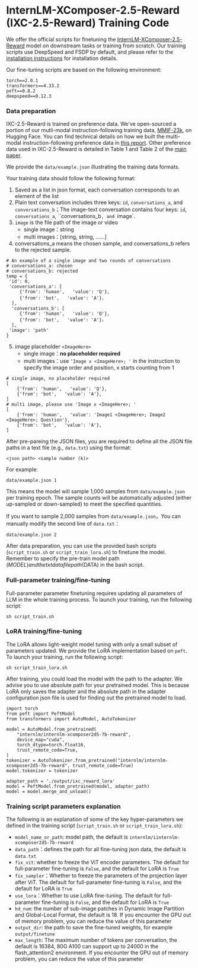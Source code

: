 # InternLM-XComposer-2.5-Reward (IXC-2.5-Reward) Training Code

We offer the official scripts for finetuning the [InternLM-XComposer-2.5-Reward](https://huggingface.co/internlm/internlm-xcomposer2d5-7b-reward) model on downstream tasks or training from scratch. Our training scripts use DeepSpeed and FSDP by default, and please refer to the [installation instructions](../../docs/install.md) for installation details.

Our fine-tuning scripts are based on the following environment:

```
torch==2.0.1
transformers==4.33.2
peft==0.8.2
deepspeed==0.12.3
```

### Data preparation

IXC-2.5-Reward is trained on preference data. We've open-sourced a portion of our mutli-modal instruction-following training data, [MMIF-23k](https://huggingface.co/datasets/ChrisDing1105/MMIF-23k), on Hugging Face. You can find technical details on how we built the multi-modal instruction-following preference data in [this report](https://arxiv.org/abs/2504.07957). Other preference data used in IXC-2.5-Reward is detailed in Table 1 and Table 2 of the [main paper](https://arxiv.org/abs/2501.12368).

We provide the `data/example.json` illustrating the training data formats. 

Your training data should follow the following format:

1. Saved as a list in json format, each conversation corresponds to an element of the list
2. Plain text conversation includes three keys: `id`, `conversations_a`, and `conversations_b`；The image-text conversation contains four keys: `id`, `conversations_a`, ``conversations_b`, and `image`.
3. `image` is the file path of the image or video
   - single image：string
   - multi images：\[string, string, ……\]
4. conversations_a means the chosen sample, and conversations_b refers to the rejected sample.

```
# An example of a single image and two rounds of conversations
# conversations_a: chosen
# conversations_b: rejected
temp = {
 'id': 0,
 'conversations_a': [
     {'from': 'human',   'value': 'Q'},
     {'from': 'bot',   'value': 'A'}，
  ],
  'conversations_b': [
     {'from': 'human',   'value': 'Q'},
     {'from': 'bot',   'value': 'A'}，
  ],
 'image': 'path'
}
```

5. image placeholder `<ImageHere>`
   - single image：**no placeholder required**
   - multi images：use `'Image x <ImageHere>; '` in the instruction to specify the image order and position, x starts counting from 1

```
# single image, no placeholder required
[
    {'from': 'human',   'value': 'Q'},
    {'from': 'bot',   'value': 'A'},
]
# multi image, please use 'Image x <ImageHere>; '
[
    {'from': 'human',   'value': 'Image1 <ImageHere>; Image2 <ImageHere>; Question'},
    {'from': 'bot',   'value': 'A'},
]
```

After pre-pareing the JSON files, you are required to define all the JSON file paths in a text file (e.g., `data.txt`) using the format:

```
<json path> <sample number (k)>
```

For example:

```
data/example.json 1
```

This means the model will sample 1,000 samples from `data/example.json` per training epoch. The sample counts will be automatically adjusted (either up-sampled or down-sampled) to meet the specified quantities.

If you want to sample 2,000 samples from `data/example.json`，You can manually modify the second line of `data.txt`：

```
data/example.json 2
```

After data preparation, you can use the provided bash scripts (`script_train.sh` or `script_train_lora.sh`) to finetune the model. Remember to specify the pre-train model path ($MODEL) and the txt data file path ($DATA) in the bash script.

### Full-parameter training/fine-tuning

Full-parameter parameter finetuning requires updating all parameters of LLM in the whole training process. To launch your training, run the following script:

```
sh script_train.sh
```

### LoRA training/fine-tuning

The LoRA allows light-weight model tuning with only a small subset of parameters updated. We provide the LoRA implementation based on `peft`. To launch your training, run the following script:

```
sh script_train_lora.sh
```

After training, you could load the model with the path to the adapter. We advise you to use absolute path for your pretrained model. This is because LoRA only saves the adapter and the absolute path in the adapter configuration json file is used for finding out the pretrained model to load.

```
import torch
from peft import PeftModel
from transformers import AutoModel, AutoTokenizer

model = AutoModel.from_pretrained(
    "internlm/internlm-xcomposer2d5-7b-reward", 
    device_map="cuda", 
    torch_dtype=torch.float16, 
    trust_remote_code=True,
)
tokenizer = AutoTokenizer.from_pretrained("internlm/internlm-xcomposer2d5-7b-reward", trust_remote_code=True)
model.tokenizer = tokenizer

adapter_path = './output/ixc_reward_lora'
model = PeftModel.from_pretrained(model, adapter_path)
model = model.merge_and_unload()
```

### Training script parameters explanation

The following is an explanation of some of the key hyper-parameters we defined in the training script (`script_train.sh` or `script_train_lora.sh`):

- `model_name_or_path`: model path, the default is `internlm/iinternlm-xcomposer2d5-7b-reward`
- `data_path`：defines the path for all fine-tuning json data, the default is `data.txt`
- `fix_vit`: whether to freeze the ViT encoder parameters. The default for full-parameter fine-tuning is `False`, and the default for LoRA is `True`
- `fix_sampler`：Whether to freeze the parameters of the projection layer after ViT. The default for full-parameter fine-tuning is `False`, and the default for LoRA is `True`
- `use_lora`：Whether to use LoRA fine-tuning. The default for full-parameter fine-tuning is `False`, and the default for LoRA is `True`
- `hd_num`: the number of sub-image patches in Dynamic Image Partition and Global-Local Format, the default is 18. If you encounter the GPU out of memory problem, you can reduce the value of this parameter
- `output_dir`: the path to save the fine-tuned weights, for example `output/finetune`
- `max_length`: The maximum number of tokens per conversation, the default is 16384, 80G A100 can support up to 24000 in the flash_attention2 environment. If you encounter the GPU out of memory problem, you can reduce the value of this parameter
